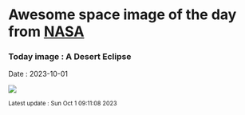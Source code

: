 
# Awesome space image of the day from [NASA](https://api.nasa.gov/)

### Today image : A Desert Eclipse
Date : 2023-10-01

![](https://apod.nasa.gov/apod/image/2310/DesertEclipse_Daviron_960.jpg)

<small>Latest update : Sun Oct  1 09:11:08 2023</small>
        